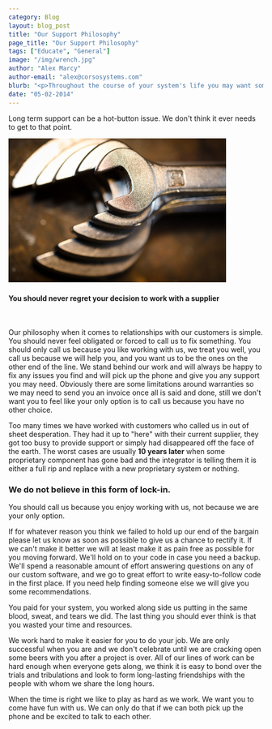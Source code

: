 ```yaml
---
category: Blog
layout: blog_post
title: "Our Support Philosophy"
page_title: "Our Support Philosophy"
tags: ["Educate", "General"]
image: "/img/wrench.jpg"
author: "Alex Marcy"
author-email: "alex@corsosystems.com"
blurb: "<p>Throughout the course of your system's life you may want someone else to work on it. You should be allowed to.</p>"
date: "05-02-2014"
---
```


<p>Long term support can be a hot-button issue. We don't think it ever needs to get to that point.</p>

<img src="/img/wrench.jpg" width="430px"/>
<br/>
<h4>You should never regret your decision to work with a supplier</h4>
<br>
<p>Our philosophy when it comes to relationships with our customers is simple. You should never feel obligated or forced to call us to fix something. You should only call us because you like working with us, we treat you well, you call us because we will help you, and you want us to be the ones on the other end of the line. We stand behind our work and will always be happy to fix any issues you find and will pick up the phone and give you any support you may need. Obviously there are some limitations around warranties so we may need to send you an invoice once all is said and done, still we don't want you to feel like your only option is to call us because you have no other choice.</p>

<p>Too many times we have worked with customers who called us in out of sheet desperation. They had it up to "here" with their current supplier, they got too busy to provide support or simply had disappeared off the face of the earth. The worst cases are usually <b>10 years later</b> when some proprietary component has gone bad and the integrator is telling them it is either a full rip and replace with a new proprietary system or nothing.</p>

<h3>We do not believe in this form of lock-in.</h3>

<p>You should call us because you enjoy working with us, not because we are your only option.</p>

<p>If for whatever reason you think we failed to hold up our end of the bargain please let us know as soon as possible to give us a chance to rectify it. If we can't make it better we will at least make it as pain free as possible for you moving forward. We'll hold on to your code in case you need a backup. We'll spend a reasonable amount of effort answering questions on any of our custom software, and we go to great effort to write easy-to-follow code in the first place. If you need help finding someone else we will give you some recommendations.</p>

<p>You paid for your system, you worked along side us putting in the same blood, sweat, and tears we did. The last thing you should ever think is that you wasted your time and resources.</p>

<p>We work hard to make it easier for you to do your job. We are only successful when you are and we don't celebrate until we are cracking open some beers with you after a project is over. All of our lines of work can be hard enough when everyone gets along, we think it is easy to bond over the trials and tribulations and look to form long-lasting friendships with the people with whom we share the long hours.</p>

<p>When the time is right we like to play as hard as we work. We want you to come have fun with us. We can only do that if we can both pick up the phone and be excited to talk to each other.</p>


